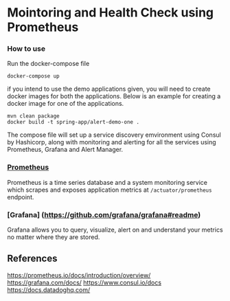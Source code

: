 # Mointoring and Health Check using Prometheus

### How to use
Run the docker-compose file 
```
docker-compose up
```

if you intend to use the demo applications given, you will need to create docker images for both the applications. Below is an example for creating a docker image for one of the applications.

```
mvn clean package
docker build -t spring-app/alert-demo-one .
```

The compose file will set up a service discovery emvironment using Consul by Hashicorp, along with monitoring and alerting for all the services using Prometheus, Grafana and Alert Manager.

### [Prometheus](https://github.com/prometheus/prometheus/blob/main/README.md#prometheus)
Prometheus is a time series database and a system monitoring service which scrapes and exposes application metrics at `/actuator/prometheus` endpoint.

### [Grafana] (https://github.com/grafana/grafana#readme)
Grafana allows you to query, visualize, alert on and understand your metrics no matter where they are stored.

## References
https://prometheus.io/docs/introduction/overview/
https://grafana.com/docs/
https://www.consul.io/docs
https://docs.datadoghq.com/


